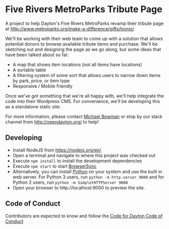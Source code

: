 
# Five Rivers MetroParks Tribute Page
A project to help Dayton's Five Rivers MetroParks revamp their tribute page
at http://www.metroparks.org/make-a-difference/gifts/honor/

We'll be working with their web team to come up with a solution that allows
potential donors to browse available tribute items and purchase. We'll be
sketching out and designing the page as we go along, but some ideas that have
been talked about so far:
- A map that shows item locations (not all items have locations)
- A sortable table
- A filtering system of some sort that allows users to narrow down items by
park, price, or item type
- Responsive / Mobile friendly

Once we've got something that we're all happy with, we'll help integrate the
code into their Wordpress CMS. For convenience, we'll be developing this as
a standalone static site.

For more information, please contact
[Michael Bowman](mailto:bowmanmc@gmail.com) or stop by our slack channel
from http://opendayton.org/ to help!


## Developing
- Install NodeJS from https://nodejs.org/en/
- Open a terminal and navigate to where this project was checked out
- Execute ```npm install``` to install the development dependencies
- Execute ```npm start``` to start [BrowserSync](https://www.browsersync.io/)
- Alternatively, you can install [Python](https://www.python.org/) on your
system and use the built in web server. For Python 3 users,
run ```python -m http.server 9000``` and for Python 2 users, run ```python -m SimpletHTTPServer 9000```
- Open your browser to http://localhost:9000 to preview the site.


## Code of Conduct
Contributors are expected to know and follow the
[Code for Dayton Code of Conduct](https://github.com/codefordayton/codeofconduct)
